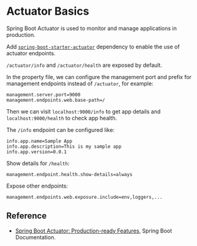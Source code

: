 # Actuator Basics

Spring Boot Actuator is used to monitor and manage applications in production. 

Add [`spring-boot-starter-actuator`](https://mvnrepository.com/artifact/org.springframework.boot/spring-boot-starter-actuator) dependency to enable the use of actuator endpoints.

`/actuator/info` and `/actuator/health` are exposed by default.

In the property file, we can configure the management port and prefix for management endpoints instead of `/actuator`, for example:

```properties
management.server.port=9000
management.endpoints.web.base-path=/
```

Then we can visit `localhost:9000/info` to get app details and `localhost:9000/health` to check app health.

The `/info` endpoint can be configured like:

```properties
info.app.name=Sample App
info.app.description=This is my sample app
info.app.version=0.0.1
```

Show details for `/health`:

```properties
management.endpoint.health.show-details=always
```

Expose other endpoints:

```properties
management.endpoints.web.exposure.include=env,loggers,...
```

## Reference

* [Spring Boot Actuator: Production-ready Features](https://docs.spring.io/spring-boot/docs/current/reference/html/production-ready-features.html#production-ready-endpoints), Spring Boot Documentation.
